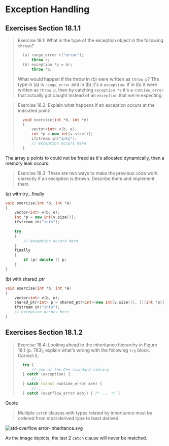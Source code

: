 Exception Handling
==================
Exercises Section 18.1.1
------------------------
>Exercise 18.1: What is the type of the exception object in the following `throw`s?
>```cpp   
>   (a) range_error r("error");
>       throw r;
>   (b) exception *p = &r;
>       throw *p;
>```
>What would happen if the throw in (b) were written as `throw p`?
The type in (a) is `range_error` and in (b) it's a `exception`. If in (b) it were written as `throw p`, then by catching `exception *e` it's a `runtime_error` that actually got caught instead of an `exception` that we're expecting.

>Exercise 18.2: Explain what happens if an exception occurs at the indicated point:
>```cpp
>   void exercise(int *b, int *e)
>   {
>       vector<int> v(b, e);
>       int *p = new int[v.size()];
>       ifstream in("ints");
>       // exception occurs here
>   }
>```
The array p points to could not be freed as it's allocated dynamically, then a memory leak occurs.

>Exercise 18.3: There are two ways to make the previous code work correctly if an exception is thrown. Describe them and implement them.

(a) with try...finally
```cpp
void exercise(int *b, int *e)
{
    vector<int> v(b, e);
    int *p = new int[v.size()];
    ifstream in("ints");
    
    try
    {
        // exception occurs here
    }
    finally
    {
        if (p) delete [] p;
    }
}
```
(b) with shared_ptr
```cpp
void exercise(int *b, int *e)
{
    vector<int> v(b, e);
    shared_ptr<int> p = shared_ptr<int>(new int[v.size()], [](int *p){ delete [] p; });
    ifstream in("ints");
    // exception occurs here
}
```
Exercises Section 18.1.2
------------------------
>Exercise 18.4: Looking ahead to the inheritance hierarchy in Figure 18.1 (p. 783), explain what's wrong with the following `try` block. Correct it.
>```cpp
>   try {
>       // use of the C++ standard library
>   } catch (exception) {
>       // ...
>   } catch (const runtime_error &re) {
>       // ...
>   } catch (overflow_error eobj) { /* ... */ }
>```

Quote
> Multiple `catch` clauses with types related by inheritance must be ordered from most derived type to least derived.

![std-overflow error-inheritance.svg](http://upload.cppreference.com/mwiki/images/b/b6/std-overflow_error-inheritance.svg "std-overflow error-inheritance")

As the image depicts, the last 2 `catch` clause will never be matched.
